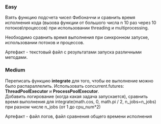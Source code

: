 ### Easy
Взять функцию подсчета чисел Фибоначчи и сравнить время исполнения кода 
(вызова функции от большого числа n 10 раз через 10 потоков\процессов) 
при использовании threading и multiprocessing.  

Необходимо сравнить время выполнения при синхронном запуске, использовании потоков и процессов.

Артефакт - текстовый файл с результатами запуска различными методами.

### Medium

Переписать функцию **integrate** для того, чтобы ее выполнение можно было распараллелить. 
Иcпользовать concurrent.futures: **ThreadPoolExecutor** и **ProcessPoolExecutor**.  
Добавить логирование (когда какая задача запускается), 
сравнить время выполнения для integrate(math.cos, 0, math.pi / 2, n_jobs=n_jobs) 
при разном числе n_jobs (от 1 до cpu_num*2)

Артефакт - файл логов, файл сравнения общего времени исполнения

